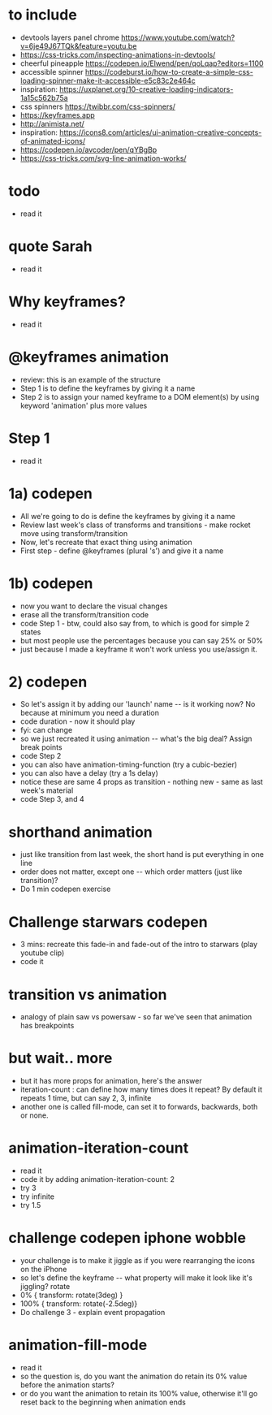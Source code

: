 # to include

- devtools layers panel chrome https://www.youtube.com/watch?v=6je49J67TQk&feature=youtu.be
- https://css-tricks.com/inspecting-animations-in-devtools/
- cheerful pineapple https://codepen.io/Elwend/pen/qoLqap?editors=1100
- accessible spinner https://codeburst.io/how-to-create-a-simple-css-loading-spinner-make-it-accessible-e5c83c2e464c
- inspiration: https://uxplanet.org/10-creative-loading-indicators-1a15c562b75a
- css spinners https://twibbr.com/css-spinners/
- https://keyframes.app
- http://animista.net/
- inspiration: https://icons8.com/articles/ui-animation-creative-concepts-of-animated-icons/
- https://codepen.io/avcoder/pen/qYBgBp
- https://css-tricks.com/svg-line-animation-works/

# todo

- read it

# quote Sarah

- read it

# Why keyframes?

- read it

# @keyframes animation

- review: this is an example of the structure
- Step 1 is to define the keyframes by giving it a name
- Step 2 is to assign your named keyframe to a DOM element(s) by using keyword 'animation' plus more values

# Step 1

- read it

# 1a) codepen

- All we're going to do is define the keyframes by giving it a name
- Review last week's class of transforms and transitions - make rocket move using transform/transition
- Now, let's recreate that exact thing using animation
- First step - define @keyframes (plural 's') and give it a name

# 1b) codepen

- now you want to declare the visual changes
- erase all the transform/transition code
- code Step 1 - btw, could also say from, to which is good for simple 2 states
- but most people use the percentages because you can say 25% or 50%
- just because I made a keyframe it won't work unless you use/assign it.

# 2) codepen

- So let's assign it by adding our 'launch' name -- is it working now? No because at minimum you need a duration
- code duration - now it should play
- fyi: can change
- so we just recreated it using animation -- what's the big deal? Assign break points
- code Step 2
- you can also have animation-timing-function (try a cubic-bezier)
- you can also have a delay (try a 1s delay)
- notice these are same 4 props as transition - nothing new - same as last week's material
- code Step 3, and 4

# shorthand animation

- just like transition from last week, the short hand is put everything in one line
- order does not matter, except one -- which order matters (just like transition)?
- Do 1 min codepen exercise

# Challenge starwars codepen

- 3 mins: recreate this fade-in and fade-out of the intro to starwars (play youtube clip)
- code it

# transition vs animation

- analogy of plain saw vs powersaw - so far we've seen that animation has breakpoints

# but wait.. more

- but it has more props for animation, here's the answer
- iteration-count : can define how many times does it repeat? By default it repeats 1 time, but can say 2, 3, infinite
- another one is called fill-mode, can set it to forwards, backwards, both or none.

# animation-iteration-count

- read it
- code it by adding animation-iteration-count: 2
- try 3
- try infinite
- try 1.5

# challenge codepen iphone wobble

- your challenge is to make it jiggle as if you were rearranging the icons on the iPhone
- so let's define the keyframe -- what property will make it look like it's jiggling? rotate
- 0% { transform: rotate(3deg) }
- 100% { transform: rotate(-2.5deg)}
- Do challenge 3 - explain event propagation

# animation-fill-mode

- read it
- so the question is, do you want the animation do retain its 0% value before the animation starts?
- or do you want the animation to retain its 100% value, otherwise it'll go reset back to the beginning when animation ends
